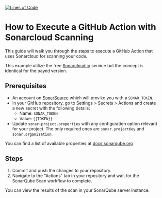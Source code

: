 [![Lines of Code](https://sonarcloud.io/api/project_badges/measure?project=Mathmagicians_sonar&metric=ncloc)](https://sonarcloud.io/summary/new_code?id=Mathmagicians_sonar)

# How to Execute a GitHub Action with Sonarcloud Scanning
This guide will walk you through the steps to execute a GitHub Action that uses Sonarcloud for scanning your code.

This example utilize the free [Sonarcloud.io](https://sonarcloud.io/) service but the concept is identical for the payed version.

## Prerequisites

- An account on [SonarSource](https://www.sonarsource.com/products/sonarcloud/) which will provike you with a `SONAR_TOKEN`. 
- In your GitHub repository, go to Settings > Secrets > Actions and create a new secret with the following details:
  - Name: `SONAR_TOKEN`
  - Value: `{{TOKEN}}`
- Update `sonar-project.properties` with any configuration option relevant for your project. The only required ones are `sonar.projectKey` and `sonar.organization`.

You can find a list of available properties at [docs.sonarqube.org](https://docs.sonarqube.org/latest/analyzing-source-code/analysis-parameters/)

## Steps

1. Commit and push the changes to your repository.
2. Navigate to the "Actions" tab in your repository and wait for the SonarQube Scan workflow to complete.

You can view the results of the scan in your SonarQube server instance.
